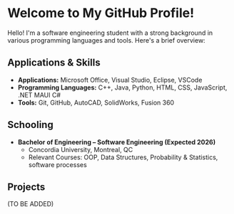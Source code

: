 # Welcome to My GitHub Profile!

Hello! I'm a software engineering student with a strong background in various programming languages and tools. Here's a brief overview:

## Applications & Skills
- **Applications:** Microsoft Office, Visual Studio, Eclipse, VSCode
- **Programming Languages:** C++, Java, Python, HTML, CSS, JavaScript, .NET MAUI C#
- **Tools:** Git, GitHub, AutoCAD, SolidWorks, Fusion 360

## Schooling
- **Bachelor of Engineering – Software Engineering (Expected 2026)**
  - Concordia University, Montreal, QC
  - Relevant Courses: OOP, Data Structures, Probability & Statistics, software processes

## Projects
(TO BE ADDED)

